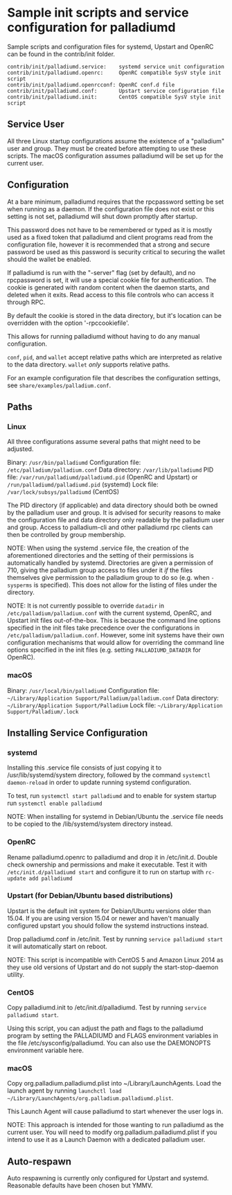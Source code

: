 Sample init scripts and service configuration for palladiumd
==========================================================

Sample scripts and configuration files for systemd, Upstart and OpenRC
can be found in the contrib/init folder.

    contrib/init/palladiumd.service:    systemd service unit configuration
    contrib/init/palladiumd.openrc:     OpenRC compatible SysV style init script
    contrib/init/palladiumd.openrcconf: OpenRC conf.d file
    contrib/init/palladiumd.conf:       Upstart service configuration file
    contrib/init/palladiumd.init:       CentOS compatible SysV style init script

Service User
---------------------------------

All three Linux startup configurations assume the existence of a "palladium" user
and group.  They must be created before attempting to use these scripts.
The macOS configuration assumes palladiumd will be set up for the current user.

Configuration
---------------------------------

At a bare minimum, palladiumd requires that the rpcpassword setting be set
when running as a daemon.  If the configuration file does not exist or this
setting is not set, palladiumd will shut down promptly after startup.

This password does not have to be remembered or typed as it is mostly used
as a fixed token that palladiumd and client programs read from the configuration
file, however it is recommended that a strong and secure password be used
as this password is security critical to securing the wallet should the
wallet be enabled.

If palladiumd is run with the "-server" flag (set by default), and no rpcpassword is set,
it will use a special cookie file for authentication. The cookie is generated with random
content when the daemon starts, and deleted when it exits. Read access to this file
controls who can access it through RPC.

By default the cookie is stored in the data directory, but it's location can be overridden
with the option '-rpccookiefile'.

This allows for running palladiumd without having to do any manual configuration.

`conf`, `pid`, and `wallet` accept relative paths which are interpreted as
relative to the data directory. `wallet` *only* supports relative paths.

For an example configuration file that describes the configuration settings,
see `share/examples/palladium.conf`.

Paths
---------------------------------

### Linux

All three configurations assume several paths that might need to be adjusted.

Binary:              `/usr/bin/palladiumd`
Configuration file:  `/etc/palladium/palladium.conf`
Data directory:      `/var/lib/palladiumd`
PID file:            `/var/run/palladiumd/palladiumd.pid` (OpenRC and Upstart) or `/run/palladiumd/palladiumd.pid` (systemd)
Lock file:           `/var/lock/subsys/palladiumd` (CentOS)

The PID directory (if applicable) and data directory should both be owned by the
palladium user and group. It is advised for security reasons to make the
configuration file and data directory only readable by the palladium user and
group. Access to palladium-cli and other palladiumd rpc clients can then be
controlled by group membership.

NOTE: When using the systemd .service file, the creation of the aforementioned
directories and the setting of their permissions is automatically handled by
systemd. Directories are given a permission of 710, giving the palladium group
access to files under it _if_ the files themselves give permission to the
palladium group to do so (e.g. when `-sysperms` is specified). This does not allow
for the listing of files under the directory.

NOTE: It is not currently possible to override `datadir` in
`/etc/palladium/palladium.conf` with the current systemd, OpenRC, and Upstart init
files out-of-the-box. This is because the command line options specified in the
init files take precedence over the configurations in
`/etc/palladium/palladium.conf`. However, some init systems have their own
configuration mechanisms that would allow for overriding the command line
options specified in the init files (e.g. setting `PALLADIUMD_DATADIR` for
OpenRC).

### macOS

Binary:              `/usr/local/bin/palladiumd`
Configuration file:  `~/Library/Application Support/Palladium/palladium.conf`
Data directory:      `~/Library/Application Support/Palladium`
Lock file:           `~/Library/Application Support/Palladium/.lock`

Installing Service Configuration
-----------------------------------

### systemd

Installing this .service file consists of just copying it to
/usr/lib/systemd/system directory, followed by the command
`systemctl daemon-reload` in order to update running systemd configuration.

To test, run `systemctl start palladiumd` and to enable for system startup run
`systemctl enable palladiumd`

NOTE: When installing for systemd in Debian/Ubuntu the .service file needs to be copied to the /lib/systemd/system directory instead.

### OpenRC

Rename palladiumd.openrc to palladiumd and drop it in /etc/init.d.  Double
check ownership and permissions and make it executable.  Test it with
`/etc/init.d/palladiumd start` and configure it to run on startup with
`rc-update add palladiumd`

### Upstart (for Debian/Ubuntu based distributions)

Upstart is the default init system for Debian/Ubuntu versions older than 15.04. If you are using version 15.04 or newer and haven't manually configured upstart you should follow the systemd instructions instead.

Drop palladiumd.conf in /etc/init.  Test by running `service palladiumd start`
it will automatically start on reboot.

NOTE: This script is incompatible with CentOS 5 and Amazon Linux 2014 as they
use old versions of Upstart and do not supply the start-stop-daemon utility.

### CentOS

Copy palladiumd.init to /etc/init.d/palladiumd. Test by running `service palladiumd start`.

Using this script, you can adjust the path and flags to the palladiumd program by
setting the PALLADIUMD and FLAGS environment variables in the file
/etc/sysconfig/palladiumd. You can also use the DAEMONOPTS environment variable here.

### macOS

Copy org.palladium.palladiumd.plist into ~/Library/LaunchAgents. Load the launch agent by
running `launchctl load ~/Library/LaunchAgents/org.palladium.palladiumd.plist`.

This Launch Agent will cause palladiumd to start whenever the user logs in.

NOTE: This approach is intended for those wanting to run palladiumd as the current user.
You will need to modify org.palladium.palladiumd.plist if you intend to use it as a
Launch Daemon with a dedicated palladium user.

Auto-respawn
-----------------------------------

Auto respawning is currently only configured for Upstart and systemd.
Reasonable defaults have been chosen but YMMV.

